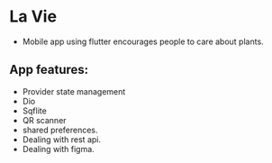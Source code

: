 # La Vie

* Mobile app using flutter encourages people to care about plants.

## App features:
* Provider state management
* Dio
* Sqflite
* QR scanner  
* shared preferences.
* Dealing with rest api.
* Dealing with figma.

